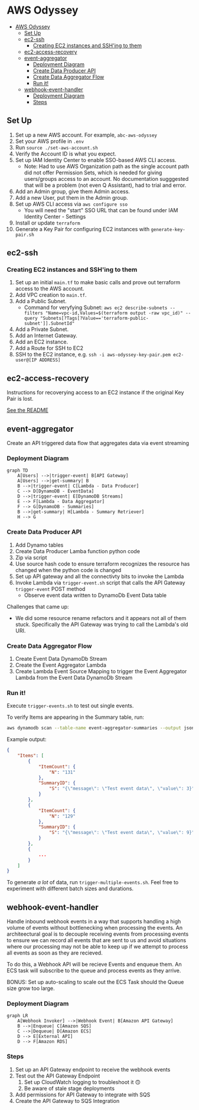 # AWS Odyssey

- [AWS Odyssey](#aws-odyssey)
  - [Set Up](#set-up)
  - [ec2-ssh](#ec2-ssh)
    - [Creating EC2 instances and SSH'ing to them](#creating-ec2-instances-and-sshing-to-them)
  - [ec2-access-recovery](#ec2-access-recovery)
  - [event-aggregator](#event-aggregator)
    - [Deployment Diagram](#deployment-diagram)
    - [Create Data Producer API](#create-data-producer-api)
    - [Create Data Aggregator Flow](#create-data-aggregator-flow)
    - [Run it!](#run-it)
  - [webhook-event-handler](#webhook-event-handler)
    - [Deployment Diagram](#deployment-diagram-1)
    - [Steps](#steps)


## Set Up
1. Set up a new AWS account. For example, `abc-aws-odyssey`
1. Set your AWS profile in `.env`
1. Run `source ./set-aws-account.sh`
1. Verify the Account ID is what you expect.
1. Set up IAM Identity Center to enable SSO-based AWS CLI access. 
    * Note: Had to use AWS Organization path as the single account path did not offer Permission Sets, which is needed for giving users/groups access to an account. No documentation sugggested that will be a problem (not even Q Assistant), had to trial and error. 
1. Add an Admin group, give them Admin access.
1. Add a new User, put them in the Admin group.
1. Set up AWS CLI access via `aws configure sso`
    * You will need the "start" SSO URL that can be found under IAM Identity Center - Settings
1. Install or update `terraform`
1. Generate a Key Pair for configuring EC2 instances with `generate-key-pair.sh`


## ec2-ssh
### Creating EC2 instances and SSH'ing to them
1. Set up an initial `main.tf` to make basic calls and prove out terraform access to the AWS account.
1. Add VPC creation to `main.tf`.
1. Add a Public Subnet.
    * Command for veryfying Subnet: 
    ```aws ec2 describe-subnets --filters "Name=vpc-id,Values=$(terraform output -raw vpc_id)" --query "Subnets[?Tags[?Value=='terraform-public-subnet']].SubnetId"```
1. Add a Private Subnet.
1. Add an Internet Gateway.
1. Add an EC2 instance.
1. Add a Route for SSH to EC2
1. SSH to the EC2 instance, e.g. `ssh -i aws-odyssey-key-pair.pem ec2-user@[IP ADDRESS]`

## ec2-access-recovery
Instructions for recoverying access to an EC2 instance if the original Key Pair is lost. 

[See the README](ec2-access-recovery/README.md)

## event-aggregator
Create an API triggered data flow that aggregates data via event streaming

### Deployment Diagram
```mermaid
graph TD
    A[Users] -->|trigger-event| B[API Gateway]
    A[Users] -->|get-summary| B
    B -->|trigger-event| C[Lambda - Data Producer]
    C --> D[DynamoDB - EventData]
    D -->|trigger-event| E[DynamoDB Streams]
    E --> F[Lambda - Data Aggregator]
    F --> G[DynamoDB - Summaries]
    B -->|get-summary| H[Lambda - Summary Retriever]
    H --> G
```

### Create Data Producer API
1. Add Dynamo tables
1. Create Data Producer Lamba function python code
1. Zip via script
1. Use source hash code to ensure terraform recognizes the resource has changed when the python code is changed
1. Set up API gateway and all the connectivty bits to invoke the Lambda
1. Invoke Lambda via `trigger-event.sh` script that calls the API Gateway `trigger-event` POST method
    * Observe event data written to DynamoDb Event Data table

Challenges that came up:
* We did some resource rename refactors and it appears not all of them stuck. Specifically the API Gateway was trying to call the Lambda's old URI. 

### Create Data Aggregator Flow
1. Create Event Data DynamoDb Stream
1. Create the Event Aggregator Lambda
1. Create Lambda Event Source Mapping to trigger the Event Aggregator Lambda from the Event Data DynamoDb Stream

### Run it!
Execute `trigger-events.sh` to test out single events. 

To verify Items are appearing in the Summary table, run:
```sh
aws dynamodb scan --table-name event-aggregator-summaries --output json
```

Example output:
```json
{
    "Items": [
        {
            "ItemCount": {
                "N": "131"
            },
            "SummaryID": {
                "S": "{\"message\": \"Test event data\", \"value\": 3}"
            }
        },
        {
            "ItemCount": {
                "N": "129"
            },
            "SummaryID": {
                "S": "{\"message\": \"Test event data\", \"value\": 9}"
            }
        },
        {
            ...
        }
    ]
}
```

To generate _a lot_ of data, run `trigger-multiple-events.sh`. Feel free to experiment with different batch sizes and durations.


## webhook-event-handler

Handle inbound webhook events in a way that supports handling a high volume of events without bottlenecking when processing the events. An architeectural goal is to decouple receiving events from processing events to ensure we can record all events that are sent to us and avoid situations where our processing may not be able to keep up if we attempt to process all events as soon as they are recieved.

To do this, a Webhook API will be recieve Events and enqueue them. An ECS task will subscribe to the queue and process events as they arrive. 

BONUS: Set up auto-scaling to scale out the ECS Task should the Queue size grow too large. 

### Deployment Diagram
```mermaid
graph LR
    A[Webhook Invoker] -->|Webhook Event| B[Amazon API Gateway]
    B -->|Enqueue| C[Amazon SQS]
    C -->|Dequeue| D[Amazon ECS]
    D --> E[External API]
    D --> F[Amazon RDS]
```

### Steps
1. Set up an API Gateway endpoint to receive the webhook events
2. Test out the API Gateway Endpoint
   1. Set up CloudWatch logging to troubleshoot it 🙃
   1. Be aware of stale stage deployments
3. Add permissions for API Gateway to integrate with SQS 
4. Create the API Gateway to SQS Integration
